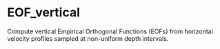 # EOF_vertical
Compute vertical Empirical Orthogonal Functions (EOFs) from horizontal velocity profiles sampled at non-uniform depth intervals.
